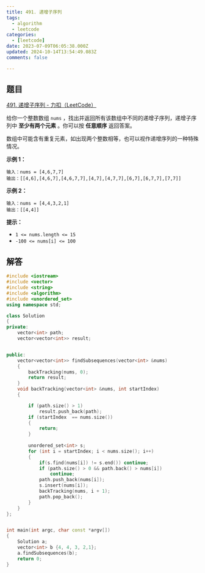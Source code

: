 ```yaml
---
title: 491. 递增子序列
tags:
  - algorithm
  - leetcode
categories:
  - [leetcode]
date: 2023-07-09T06:05:38.000Z
updated: 2024-10-14T13:54:49.083Z
comments: false

---
```


<!--more-->
## 题目

[491. 递增子序列 - 力扣（LeetCode）](https://leetcode.cn/problems/non-decreasing-subsequences/)

给你一个整数数组 `nums` ，找出并返回所有该数组中不同的递增子序列，递增子序列中 **至少有两个元素** 。你可以按 **任意顺序** 返回答案。

数组中可能含有重复元素，如出现两个整数相等，也可以视作递增序列的一种特殊情况。

**示例 1：**

```
输入：nums = [4,6,7,7]
输出：[[4,6],[4,6,7],[4,6,7,7],[4,7],[4,7,7],[6,7],[6,7,7],[7,7]]

```

**示例 2：**

```
输入：nums = [4,4,3,2,1]
输出：[[4,4]]

```

**提示：**

- `1 <= nums.length <= 15`
- `-100 <= nums[i] <= 100`

## 解答

```c++
#include <iostream>
#include <vector>
#include <string>
#include <algorithm>
#include <unordered_set>
using namespace std;

class Solution
{
private:
    vector<int> path;
    vector<vector<int>> result;


public:
    vector<vector<int>> findSubsequences(vector<int> &nums)
    {
        backTracking(nums, 0);
        return result;
    }
    void backTracking(vector<int> &nums, int startIndex)
    {

        if (path.size() > 1)
            result.push_back(path);
        if (startIndex  == nums.size())
        {
            return;
        }
        
        unordered_set<int> s;
        for (int i = startIndex; i < nums.size(); i++)
        {
            if(s.find(nums[i]) != s.end()) continue;
            if (path.size() > 0 && path.back() > nums[i])
                continue;
            path.push_back(nums[i]);
            s.insert(nums[i]);
            backTracking(nums, i + 1);
            path.pop_back();
        }
    }
};


int main(int argc, char const *argv[])
{
    Solution a;
    vector<int> b {4, 4, 3, 2,1};
    a.findSubsequences(b);
    return 0;
}

```